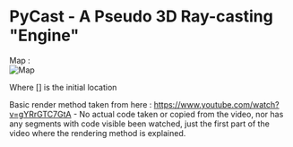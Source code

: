 # PyCast - A Pseudo 3D Ray-casting "Engine"

Map :    
![Map](https://i.imgur.com/wzdNiEX.png)
    
Where [] is the initial location
    
Basic render method taken from here : https://www.youtube.com/watch?v=gYRrGTC7GtA - No actual code taken or copied from the video, nor has any segments with code visible been watched, just the first part of the video where the rendering method is explained.
